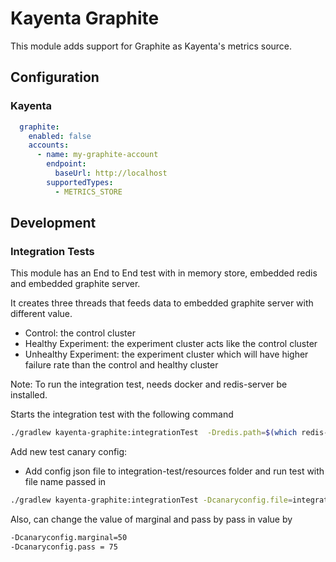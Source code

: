 # Kayenta Graphite

This module adds support for Graphite as Kayenta's metrics source.

## Configuration

### Kayenta
```yaml
  graphite:
    enabled: false
    accounts:
      - name: my-graphite-account
        endpoint:
          baseUrl: http://localhost
        supportedTypes:
          - METRICS_STORE
```

## Development

### Integration Tests

This module has an End to End test with in memory store, embedded redis and embedded graphite server.

It creates three threads that feeds data to embedded graphite server with different value.

- Control: the control cluster
- Healthy Experiment: the experiment cluster acts like the control cluster 
- Unhealthy Experiment: the experiment cluster which will have higher failure rate than the control and healthy cluster

Note: To run the integration test, needs docker and redis-server be installed. 

Starts the integration test with the following command
```bash
./gradlew kayenta-graphite:integrationTest  -Dredis.path=$(which redis-server) -Dgraphite.tag=<Graphite Version to Test on, default: latest>
```

Add new test canary config:
- Add config json file to integration-test/resources folder and run test with file name passed in

```bash
./gradlew kayenta-graphite:integrationTest -Dcanaryconfig.file=integration-test-canary-config.json -Dredis.path=$(which redis-server) -Dgraphite.tag=<Graphite Version to Test on, default: latest>
```

Also, can change the value of marginal and pass by pass in value by
```bash
-Dcanaryconfig.marginal=50 
-Dcanaryconfig.pass = 75
```